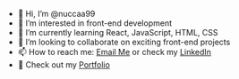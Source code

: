 - 👋 Hi, I’m @nuccaa99
- 👀 I’m interested in front-end development
- 🌱 I’m currently learning React, JavaScript, HTML, CSS
- 💞️ I’m looking to collaborate on exciting front-end projects
- 📫 How to reach me: [Email Me](mailto:nuccaa99@example.com) or check my [LinkedIn](https://www.linkedin.com/in/nino-kharazishvili-368a441b0/)
- 🔗 Check out my [Portfolio](https://ninokharazishvili.netlify.app/)

<!---
nuccaa99/nuccaa99 is a ✨ special ✨ repository because its `README.md` (this file) appears on your GitHub profile.
You can click the Preview link to take a look at your changes.
--->
